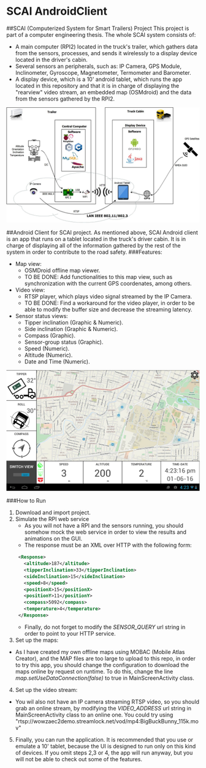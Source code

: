 # SCAI AndroidClient

##SCAI (Computerized System for Smart Trailers) Project
This project is part of a computer engineering thesis.
The whole SCAI system consists of: 
  - A main computer (RPI2) located in the truck's trailer, which gathers data from the sensors, processes, and sends it wirelessly to a display device located in the driver's cabin.
  - Several sensors an peripherals, such as: IP Camera, GPS Module, Inclinometer, Gyroscope, Magnetometer, Termometer and Barometer.
  - A display device, which is a 10' android tablet, which runs the app located in this repository and that it is in charge of displaying the "rearview" video stream, an embedded map (OSMdroid) and the data from the sensors gathered by the RPI2.
  
![alt tag](https://github.com/ingaramop/SCAI_AndroidClient/blob/master/Screenshots/DiagramEn.jpeg)


##Android Client for SCAI  project. 
As mentioned above, SCAI Android client is an app that runs on a tablet located in the truck's driver cabin. It is in charge of displaying all of the information gathered by the rest of the system in order to contribute to the road safety.
###Features:
  - Map view:
    - OSMDroid offline map viewer.
    - TO BE DONE: Add functionalities to this map view, such as synchronization with the current GPS coordenates, among others.
  - Video view: 
    - RTSP player, which plays video signal streamed by the IP Camera.
    - TO BE DONE: Find a workaround for the video player, in order to be able to modify the buffer size and decrease the streaming latency.
  - Sensor status views:
    - Tipper inclination (Graphic & Numeric).
    - Side inclination (Graphic & Numeric).
    - Compass (Graphic).
    - Sensor-group status (Graphic).
    - Speed (Numeric).
    - Altitude (Numeric).
    - Date and Time (Numeric).

![alt tag](https://github.com/ingaramop/SCAI_AndroidClient/blob/master/Screenshots/Screenshot_2016-06-01-16-23-18.png)

###How to Run
1. Download and import project.
2. Simulate the RPI web service
    - As you will not have a RPI and the sensors running, you should somehow mock the web service in order to view the results and animations on the GUI.
    - The response must be an XML over HTTP with the following form:
     ```xml
      <Response>
        <altitude>187</altitude>
        <tipperInclination>33</tipperInclination>
        <sideInclination>15</sideInclination>
        <speed>8</speed>
        <positionX>15</positionX>
        <positionY>11</positionY>
        <compass>5092</compass>
        <temperature>4</temperature>
      </Response>
      ```
    - Finally, do not forget to modify the *SENSOR_QUERY* url string in order to point to your HTTP service.
3. Set up the maps:
  - As I have created my own offline maps using MOBAC (Mobile Atlas Creator), and the MAP files are too large to upload to this repo, in order to try this app, you should change the configuration to download the maps online by request on runtime. To do this, change the line *map.setUseDataConnection(false)* to true in MainScreenActivity class.
4. Set up the video stream:
  - You wil also not have an IP camera streaming RTSP video, so you should grab an online stream, by modifying the  *VIDEO_ADDRESS* url string in MainScreenActivity class to an online one. You could try using "rtsp://wowzaec2demo.streamlock.net/vod/mp4:BigBuckBunny_115k.mov"
5. Finally, you can run the application. It is recommended that you use or emulate a 10' tablet, because the UI is designed to run only on this kind of devices. If you omit steps 2,3 or 4, the app will run anyway, but you will not be able to check out some of the features.


